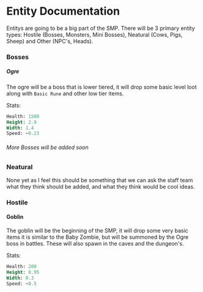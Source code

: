 # Entity Documentation

Entitys are going to be a big part of the SMP. There will be 3 primary entity types:
Hostile (Bosses, Monsters, Mini Bosses), Neatural (Cows, Pigs, Sheep) and Other (NPC's, Heads).

### Bosses

##### Ogre

The ogre will be a boss that is lower tiered, it will drop
some basic level loot along with `Basic Rune` and other low tier items.
    
Stats:
```sass
Health: 1500
Height: 2.9
Width: 1.4
Speed: ~0.23
```

###### More Bosses will be added soon

### Neatural

None yet as I feel this should be something that we can ask the staff
team what they think should be added, and what they think would be cool ideas.

### Hostile

#### Goblin

The goblin will be the beginning of the SMP, it will drop some very basic items
it is similar to the Baby Zombie, but will be summoned by the Ogre boss in battles.
These will also spawn in the caves and the dungeon's.

Stats:
```sass
Health: 200
Height: 0.95
Width: 0.3
Speed: ~0.5
```
    